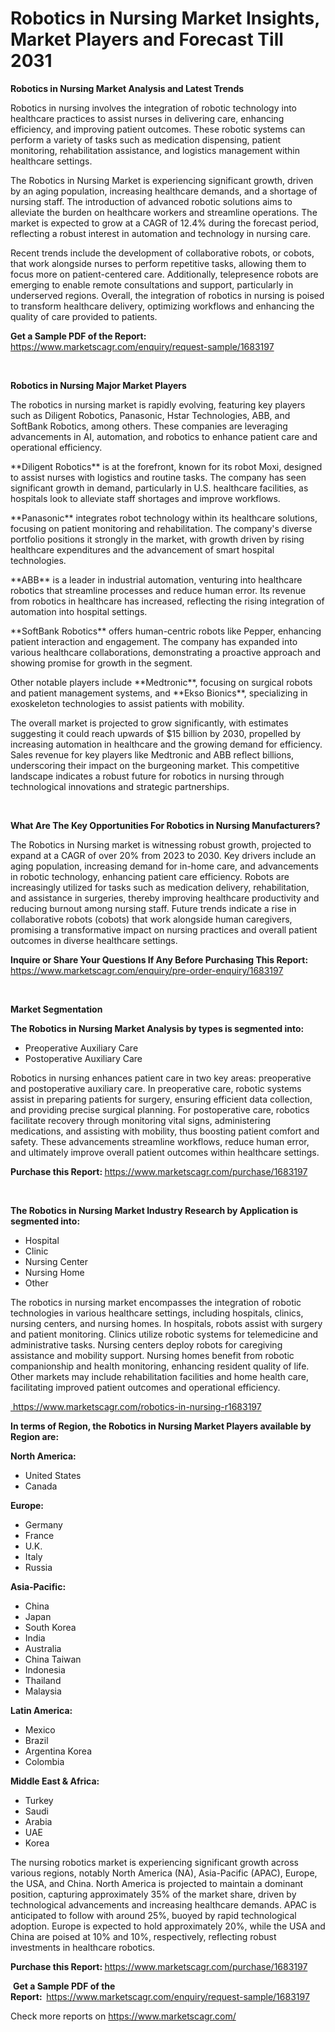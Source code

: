 <p><h1>Robotics in Nursing Market Insights, Market Players and Forecast Till 2031</h1></p><p><strong>Robotics in Nursing Market Analysis and Latest Trends</strong></p>
<p><p>Robotics in nursing involves the integration of robotic technology into healthcare practices to assist nurses in delivering care, enhancing efficiency, and improving patient outcomes. These robotic systems can perform a variety of tasks such as medication dispensing, patient monitoring, rehabilitation assistance, and logistics management within healthcare settings. </p><p>The Robotics in Nursing Market is experiencing significant growth, driven by an aging population, increasing healthcare demands, and a shortage of nursing staff. The introduction of advanced robotic solutions aims to alleviate the burden on healthcare workers and streamline operations. The market is expected to grow at a CAGR of 12.4% during the forecast period, reflecting a robust interest in automation and technology in nursing care. </p><p>Recent trends include the development of collaborative robots, or cobots, that work alongside nurses to perform repetitive tasks, allowing them to focus more on patient-centered care. Additionally, telepresence robots are emerging to enable remote consultations and support, particularly in underserved regions. Overall, the integration of robotics in nursing is poised to transform healthcare delivery, optimizing workflows and enhancing the quality of care provided to patients.</p></p>
<p><strong>Get a Sample PDF of the Report:&nbsp;</strong> <a href="https://www.marketscagr.com/enquiry/request-sample/1683197?utm_campaign=2008&utm_medium=2&utm_source=Github&utm_content=ia&utm_term=30122024&utm_id=robotics-in-nursing">https://www.marketscagr.com/enquiry/request-sample/1683197</a></p>
<p>&nbsp;</p>
<p><strong>Robotics in Nursing Major Market Players</strong></p>
<p><p>The robotics in nursing market is rapidly evolving, featuring key players such as Diligent Robotics, Panasonic, Hstar Technologies, ABB, and SoftBank Robotics, among others. These companies are leveraging advancements in AI, automation, and robotics to enhance patient care and operational efficiency.</p><p>**Diligent Robotics** is at the forefront, known for its robot Moxi, designed to assist nurses with logistics and routine tasks. The company has seen significant growth in demand, particularly in U.S. healthcare facilities, as hospitals look to alleviate staff shortages and improve workflows.</p><p>**Panasonic** integrates robot technology within its healthcare solutions, focusing on patient monitoring and rehabilitation. The company's diverse portfolio positions it strongly in the market, with growth driven by rising healthcare expenditures and the advancement of smart hospital technologies.</p><p>**ABB** is a leader in industrial automation, venturing into healthcare robotics that streamline processes and reduce human error. Its revenue from robotics in healthcare has increased, reflecting the rising integration of automation into hospital settings.</p><p>**SoftBank Robotics** offers human-centric robots like Pepper, enhancing patient interaction and engagement. The company has expanded into various healthcare collaborations, demonstrating a proactive approach and showing promise for growth in the segment.</p><p>Other notable players include **Medtronic**, focusing on surgical robots and patient management systems, and **Ekso Bionics**, specializing in exoskeleton technologies to assist patients with mobility.</p><p>The overall market is projected to grow significantly, with estimates suggesting it could reach upwards of $15 billion by 2030, propelled by increasing automation in healthcare and the growing demand for efficiency. Sales revenue for key players like Medtronic and ABB reflect billions, underscoring their impact on the burgeoning market. This competitive landscape indicates a robust future for robotics in nursing through technological innovations and strategic partnerships.</p></p>
<p>&nbsp;</p>
<p><strong>What Are The Key Opportunities For Robotics in Nursing Manufacturers?</strong></p>
<p><p>The Robotics in Nursing market is witnessing robust growth, projected to expand at a CAGR of over 20% from 2023 to 2030. Key drivers include an aging population, increasing demand for in-home care, and advancements in robotic technology, enhancing patient care efficiency. Robots are increasingly utilized for tasks such as medication delivery, rehabilitation, and assistance in surgeries, thereby improving healthcare productivity and reducing burnout among nursing staff. Future trends indicate a rise in collaborative robots (cobots) that work alongside human caregivers, promising a transformative impact on nursing practices and overall patient outcomes in diverse healthcare settings.</p></p>
<p><strong>Inquire or Share Your Questions If Any Before Purchasing This Report:</strong> <a href="https://www.marketscagr.com/enquiry/pre-order-enquiry/1683197?utm_campaign=2008&utm_medium=2&utm_source=Github&utm_content=ia&utm_term=30122024&utm_id=robotics-in-nursing">https://www.marketscagr.com/enquiry/pre-order-enquiry/1683197</a></p>
<p>&nbsp;</p>
<p><strong>Market Segmentation</strong></p>
<p><strong>The Robotics in Nursing Market Analysis by types is segmented into:</strong></p>
<p><ul><li>Preoperative Auxiliary Care</li><li>Postoperative Auxiliary Care</li></ul></p>
<p><p>Robotics in nursing enhances patient care in two key areas: preoperative and postoperative auxiliary care. In preoperative care, robotic systems assist in preparing patients for surgery, ensuring efficient data collection, and providing precise surgical planning. For postoperative care, robotics facilitate recovery through monitoring vital signs, administering medications, and assisting with mobility, thus boosting patient comfort and safety. These advancements streamline workflows, reduce human error, and ultimately improve overall patient outcomes within healthcare settings.</p></p>
<p><strong>Purchase this Report:&nbsp;</strong><a href="https://www.marketscagr.com/purchase/1683197?utm_campaign=2008&utm_medium=2&utm_source=Github&utm_content=ia&utm_term=30122024&utm_id=robotics-in-nursing">https://www.marketscagr.com/purchase/1683197</a></p>
<p>&nbsp;</p>
<p><strong>The Robotics in Nursing Market Industry Research by Application is segmented into:</strong></p>
<p><ul><li>Hospital</li><li>Clinic</li><li>Nursing Center</li><li>Nursing Home</li><li>Other</li></ul></p>
<p><p>The robotics in nursing market encompasses the integration of robotic technologies in various healthcare settings, including hospitals, clinics, nursing centers, and nursing homes. In hospitals, robots assist with surgery and patient monitoring. Clinics utilize robotic systems for telemedicine and administrative tasks. Nursing centers deploy robots for caregiving assistance and mobility support. Nursing homes benefit from robotic companionship and health monitoring, enhancing resident quality of life. Other markets may include rehabilitation facilities and home health care, facilitating improved patient outcomes and operational efficiency.</p></p>
<p><a href="https://www.marketscagr.com/robotics-in-nursing-r1683197?utm_campaign=2008&utm_medium=2&utm_source=Github&utm_content=ia&utm_term=30122024&utm_id=robotics-in-nursing">&nbsp;https://www.marketscagr.com/robotics-in-nursing-r1683197</a></p>
<p><strong>In terms of Region, the Robotics in Nursing Market Players available by Region are:</strong></p>
<p>
    <p> <strong> North America: </strong>
        <ul>
            <li>United States</li>
            <li>Canada</li>
        </ul>
        </p> 
    <p> <strong> Europe: </strong>
        <ul>
            <li>Germany</li>
            <li>France</li>
            <li>U.K.</li>
            <li>Italy</li>
            <li>Russia</li>
        </ul>
        </p> 
    <p> <strong> Asia-Pacific: </strong>
        <ul>
            <li>China</li>
            <li>Japan</li>
            <li>South Korea</li>
            <li>India</li>
            <li>Australia</li>
            <li>China Taiwan</li>
            <li>Indonesia</li>
            <li>Thailand</li>
            <li>Malaysia</li>
        </ul>
        </p> 
    <p> <strong> Latin America: </strong>
        <ul>
            <li>Mexico</li>
            <li>Brazil</li>
            <li>Argentina Korea</li>
            <li>Colombia</li>
        </ul>
        </p> 
    <p> <strong> Middle East & Africa: </strong>
        <ul>
            <li>Turkey</li>
            <li>Saudi</li>
            <li>Arabia</li>
            <li>UAE</li>
            <li>Korea</li>
        </ul>
    </p>
    </p>
<p><p>The nursing robotics market is experiencing significant growth across various regions, notably North America (NA), Asia-Pacific (APAC), Europe, the USA, and China. North America is projected to maintain a dominant position, capturing approximately 35% of the market share, driven by technological advancements and increasing healthcare demands. APAC is anticipated to follow with around 25%, buoyed by rapid technological adoption. Europe is expected to hold approximately 20%, while the USA and China are poised at 10% and 10%, respectively, reflecting robust investments in healthcare robotics.</p></p>
<p><strong>Purchase this Report: </strong><a href="https://www.marketscagr.com/purchase/1683197?utm_campaign=2008&utm_medium=2&utm_source=Github&utm_content=ia&utm_term=30122024&utm_id=robotics-in-nursing">https://www.marketscagr.com/purchase/1683197</a></p>
<p>&nbsp;<strong>Get a Sample PDF of the Report:&nbsp;&nbsp;</strong><a href="https://www.marketscagr.com/enquiry/request-sample/1683197?utm_campaign=2008&utm_medium=2&utm_source=Github&utm_content=ia&utm_term=30122024&utm_id=robotics-in-nursing">https://www.marketscagr.com/enquiry/request-sample/1683197</a></p>
<p><strong></strong></p>
<p>Check more reports on <a href="https://www.marketscagr.com/?utm_campaign=2008&utm_medium=2&utm_source=Github&utm_content=ia&utm_term=30122024&utm_id=robotics-in-nursing">https://www.marketscagr.com/</a></p>